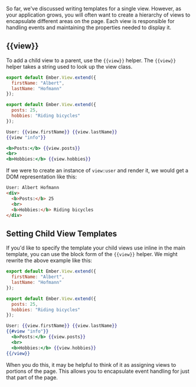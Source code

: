 So far, we've discussed writing templates for a single view. However, as your application grows, you will often want to create a hierarchy of views to encapsulate different areas on the page. Each view is responsible for handling events and maintaining the properties needed to display it.

## {{view}}

To add a child view to a parent, use the `{{view}}` helper.
The `{{view}}` helper takes a string used to look up the view class.

```app/views/user.js
export default Ember.View.extend({
  firstName: "Albert",
  lastName: "Hofmann"
});
```

```app/views/info.js
export default Ember.View.extend({
  posts: 25,
  hobbies: "Riding bicycles"
});
```

```app/templates/user.hbs
User: {{view.firstName}} {{view.lastName}}
{{view "info"}}
```

```app/templates/info.hbs
<b>Posts:</b> {{view.posts}}
<br>
<b>Hobbies:</b> {{view.hobbies}}
```

If we were to create an instance of `view:user` and render it, we would get
a DOM representation like this:

```html
User: Albert Hofmann
<div>
  <b>Posts:</b> 25
  <br>
  <b>Hobbies:</b> Riding bicycles
</div>
```

## Setting Child View Templates

If you'd like to specify the template your child views use inline in
the main template, you can use the block form of the `{{view}}` helper.
We might rewrite the above example like this:

```app/views/user.js
export default Ember.View.extend({
  firstName: "Albert",
  lastName: "Hofmann"
});
```

```app/views/info.js
export default Ember.View.extend({
  posts: 25,
  hobbies: "Riding bicycles"
});
```

```handlebars
User: {{view.firstName}} {{view.lastName}}
{{#view "info"}}
  <b>Posts:</b> {{view.posts}}
  <br>
  <b>Hobbies:</b> {{view.hobbies}}
{{/view}}
```

When you do this, it may be helpful to think of it as assigning views to
portions of the page. This allows you to encapsulate event handling for just
that part of the page.


